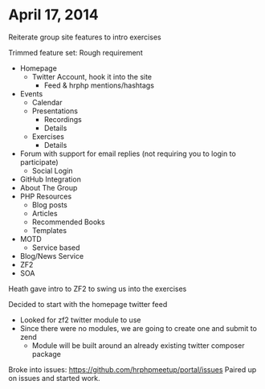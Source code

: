 April 17, 2014
==============

Reiterate group site features to intro exercises 

Trimmed feature set:
Rough requirement
* Homepage
  * Twitter Account, hook it into the site
    * Feed & hrphp mentions/hashtags 
* Events
  * Calendar
  * Presentations
    * Recordings
    * Details
  * Exercises
    * Details
* Forum with support for email replies (not requiring you to login to participate)
  * Social Login
*	GitHub Integration
*	About The Group
*	PHP Resources
	*	Blog posts
	*	Articles
	*	Recommended Books
	*	Templates
*	MOTD
	*	Service based
*	Blog/News Service
*	ZF2
*	SOA

Heath gave intro to ZF2 to swing us into the exercises

Decided to start with the homepage twitter feed
*	Looked for zf2 twitter module to use
*	Since there were no modules, we are going to create one and submit to zend
	*	Module will be built around an already existing twitter composer package

Broke into issues: https://github.com/hrphpmeetup/portal/issues
Paired up on issues and started work.


